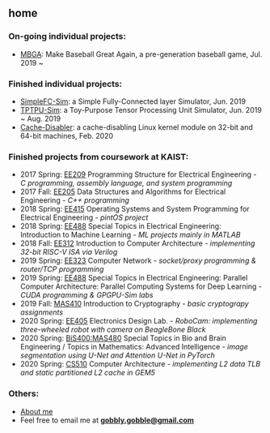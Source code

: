 ## home

### On-going individual projects:
- [MBGA](https://github.com/gobblygobble/MBGA): Make Baseball Great Again, a pre-generation baseball game, Jul. 2019 ~

### Finished individual projects:
- [SimpleFC-Sim](https://github.com/gobblygobble/SimpleFC-Sim): a Simple Fully-Connected layer Simulator, Jun. 2019
- [TPTPU-Sim](https://github.com/gobblygobble/tptpu-sim): a Toy-Purpose Tensor Processing Unit Simulator, Jun. 2019 ~ Aug. 2019
- [Cache-Disabler](https://github.com/gobblygobble/cache-disabler): a cache-disabling Linux kernel module on 32-bit and 64-bit machines, Feb. 2020

### Finished projects from coursework at KAIST:
- 2017 Spring: [EE209](https://github.com/gobblygobble/EE209) Programming Structure for Electrical Engineering - *C programming, assembly language, and system programming*
- 2017 Fall: [EE205](https://github.com/gobblygobble/EE205) Data Structures and Algorithms for Electrical Engineering - *C++ programming*
- 2018 Spring: [EE415](https://github.com/gobblygobble/EE415) Operating Systems and System Programming for Electrical Engineering - *pintOS project*
- 2018 Spring: [EE488](https://github.com/gobblygobble/EE488-IML-) Special Topics in Electrical Engineering: Introduction to Machine Learning - *ML projects mainly in MATLAB*
- 2018 Fall: [EE312](https://github.com/gobblygobble/EE312) Introduction to Computer Architecture - *implementing 32-bit RISC-V ISA via Verilog*
- 2019 Spring: [EE323](https://github.com/gobblygobble/EE323) Computer Network - *socket/proxy programming & router/TCP programming*
- 2019 Spring: [EE488](https://github.com/gobblygobble/EE488-PCA-PCSDL-) Special Topics in Electrical Engineering: Parallel Computer Architecture: Parallel Computing Systems for Deep Learning - *CUDA programming & GPGPU-Sim labs*
- 2019 Fall: [MAS410](https://github.com/gobblygobble/MAS410) Introduction to Cryptography - *basic cryptograpy assignments*
- 2020 Spring: [EE405](https://github.com/gobblygobble/EE405) Electronics Design Lab. - *RoboCam: implementing three-wheeled robot with camera on BeagleBone Black*
- 2020 Spring: [BiS400:MAS480](https://github.com/gobblygobble/MAS480) Special Topics in Bio and Brain Engineering / Topics in Mathematics: Advanced Intelligence - *image segmentation using U-Net and Attention U-Net in PyTorch*
- 2020 Spring: [CS510](https://github.com/gobblygobble/gem5-mirror) Computer Architecture - *implementing L2 data TLB and static partitioned L2 cache in GEM5*

### Others:
- [About me](/about)
- Feel free to email me at **gobbly.gobble@gmail.com**
